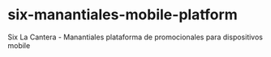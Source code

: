 six-manantiales-mobile-platform
===============================

Six La Cantera - Manantiales plataforma de promocionales para dispositivos mobile
